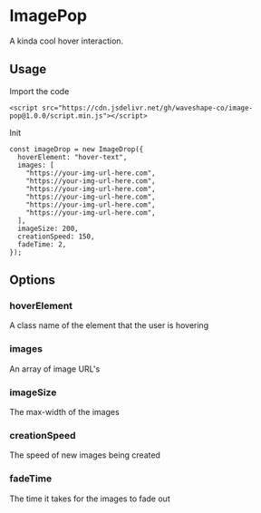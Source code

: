 # ImagePop

A kinda cool hover interaction.

## Usage

Import the code

```
<script src="https://cdn.jsdelivr.net/gh/waveshape-co/image-pop@1.0.0/script.min.js"></script>
```

Init

```
const imageDrop = new ImageDrop({
  hoverElement: "hover-text",
  images: [
    "https://your-img-url-here.com",
    "https://your-img-url-here.com",
    "https://your-img-url-here.com",
    "https://your-img-url-here.com",
    "https://your-img-url-here.com",
    "https://your-img-url-here.com",
  ],
  imageSize: 200,
  creationSpeed: 150,
  fadeTime: 2,
});
```

## Options

### hoverElement

A class name of the element that the user is hovering

### images

An array of image URL's

### imageSize

The max-width of the images

### creationSpeed

The speed of new images being created

### fadeTime

The time it takes for the images to fade out
